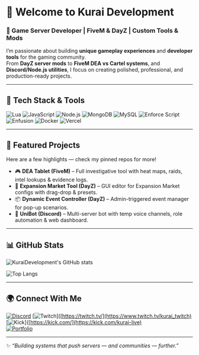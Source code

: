 # 👋 Welcome to Kurai Development

### 🚀 Game Server Developer | FiveM & DayZ | Custom Tools & Mods

I’m passionate about building **unique gameplay experiences** and **developer tools** for the gaming community.  
From **DayZ server mods** to **FiveM DEA vs Cartel systems**, and **Discord/Node.js utilities**, I focus on creating polished, professional, and production-ready projects.

---

## 🔧 Tech Stack & Tools
![Lua](https://img.shields.io/badge/Lua-2C2D72?style=for-the-badge&logo=lua&logoColor=white)
![JavaScript](https://img.shields.io/badge/JavaScript-323330?style=for-the-badge&logo=javascript&logoColor=F7DF1E)
![Node.js](https://img.shields.io/badge/Node.js-43853D?style=for-the-badge&logo=node.js&logoColor=white)
![MongoDB](https://img.shields.io/badge/MongoDB-4EA94B?style=for-the-badge&logo=mongodb&logoColor=white)
![MySQL](https://img.shields.io/badge/MySQL-4479A1?style=for-the-badge&logo=mysql&logoColor=white)
![Enforce Script](https://img.shields.io/badge/Enforce_Script-orange?style=for-the-badge)
![Enfusion](https://img.shields.io/badge/Enfusion-FF4500?style=for-the-badge)
![Docker](https://img.shields.io/badge/Docker-2496ED?style=for-the-badge&logo=docker&logoColor=white)
![Vercel](https://img.shields.io/badge/Vercel-000000?style=for-the-badge&logo=vercel&logoColor=white)

---

## 📌 Featured Projects
Here are a few highlights — check my pinned repos for more!

- 🎮 **DEA Tablet (FiveM)** – Full investigative tool with heat maps, raids, intel lookups & evidence logs.
- 🧰 **Expansion Market Tool (DayZ)** – GUI editor for Expansion Market configs with drag-drop & presets.
- 📦 **Dynamic Event Controller (DayZ)** – Admin-triggered event manager for pop-up scenarios.
- 🤖 **UniBot (Discord)** – Multi-server bot with temp voice channels, role automation & web dashboard.

---

## 📊 GitHub Stats
![KuraiDevelopment's GitHub stats](https://github-readme-stats.vercel.app/api?username=KuraiDevelopment&show_icons=true&theme=tokyonight)

![Top Langs](https://github-readme-stats.vercel.app/api/top-langs/?username=KuraiDevelopment&layout=compact&theme=tokyonight)

---

## 🌍 Connect With Me
[![Discord](https://img.shields.io/badge/Discord-%237289DA.svg?&style=for-the-badge&logo=discord&logoColor=white)]([https://discord.gg/](https://discord.gg/eDTz7MxQkp))  
[![Twitch](https://img.shields.io/badge/Twitch-9146FF.svg?&style=for-the-badge&logo=twitch&logoColor=white)]([https://twitch.tv/](https://www.twitch.tv/kurai_twitch)  
[![Kick](https://img.shields.io/badge/Kick-00FF00.svg?&style=for-the-badge&logo=kick&logoColor=black)]([https://kick.com/](https://kick.com/kurai-live)  
[![Portfolio](https://img.shields.io/badge/Portfolio-000000?style=for-the-badge&logo=vercel&logoColor=white)](https://kurai.dev)  

---

✨ *“Building systems that push servers — and communities — further.”*
